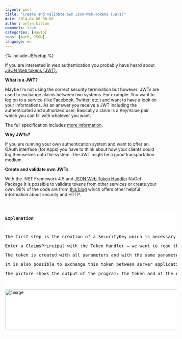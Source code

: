 ```yaml
---
layout: post
title: "Create and validate own Json-Web-Tokens (JWTs)"
date: 2014-04-06 08:08
author: antje.kilian
comments: true
categories: [HowTo]
tags: [Auth, JSON]
language: en
---
```

{% include JB/setup %}
<p>If you are interested in web authentication you probably have heard about <a href="http://self-issued.info/docs/draft-ietf-oauth-json-web-token.html">JSON Web tokens (JWT).</a></p> <b>What is a JWT?</b> <p>Maybe I’m not using the correct security termination but however: JWTs are used to exchange claims between two systems. For example: You want to log on to a service (like Facebook, Twitter, etc.) and want to have a look on your informations. As an answer you receive a JWT including the authenticated and authorized user. Basically a claim is a Key/Value pair which you can fill with whatever you want.  <p>The full specification includes <a href="http://self-issued.info/docs/draft-ietf-oauth-json-web-token.html">more information</a>. <p><b>Why JWTs?</b></p> <p>If you are running your own authentication system and want to offer an OAuth interface (for Apps) you have to think about how your clients could log themselves onto the system. The JWT might be a good transportation medium. <p><b>Create and validate own JWTs</b></p> <p>With the .NET Framework 4.5 and <a href="https://www.nuget.org/packages/System.IdentityModel.Tokens.Jwt/">JSON Web Token Handler</a> NuGet Package it is possible to validate tokens from other services or create your own. 99% of the code are from <a href="http://pfelix.wordpress.com/2012/11/27/json-web-tokens-and-the-new-jwtsecuritytokenhandler-class/">this blog</a> which offers other helpful information about security and HTTP. <p>&nbsp; <p> <div id="scid:9D7513F9-C04C-4721-824A-2B34F0212519:c390b28c-224c-4545-a928-773e26e667e2" class="wlWriterEditableSmartContent" style="float: none; padding-bottom: 0px; padding-top: 0px; padding-left: 0px; margin: 0px; display: inline; padding-right: 0px"><pre style=" width: 560px; height: 404px;background-color:White;overflow: auto;"><div><!--

Code highlighting produced by Actipro CodeHighlighter (freeware)
http://www.CodeHighlighter.com/

--><span style="color: #800080;">1</span><span style="color: #000000;">: </span><span style="color: #008000;">//</span><span style="color: #008000;"> Code source is from this awesome blog: </span><span style="color: #008000;">
</span><span style="color: #000000;">   </span><span style="color: #800080;">2</span><span style="color: #000000;">: </span><span style="color: #008000;">//</span><span style="color: #008000;"> </span><span style="color: #008000; text-decoration: underline;">http://pfelix.wordpress.com/2012/11/27/json-web-tokens-and-the-new-jwtsecuritytokenhandler-class/</span><span style="color: #008000;">
</span><span style="color: #000000;">   </span><span style="color: #800080;">3</span><span style="color: #000000;">: </span><span style="color: #0000FF;">class</span><span style="color: #000000;"> Program
   </span><span style="color: #800080;">4</span><span style="color: #000000;">: {
   </span><span style="color: #800080;">5</span><span style="color: #000000;">:     </span><span style="color: #0000FF;">static</span><span style="color: #000000;"> </span><span style="color: #0000FF;">void</span><span style="color: #000000;"> Main(</span><span style="color: #0000FF;">string</span><span style="color: #000000;">[] args)
   </span><span style="color: #800080;">6</span><span style="color: #000000;">:     {
   </span><span style="color: #800080;">7</span><span style="color: #000000;">:         var securityKey </span><span style="color: #000000;">=</span><span style="color: #000000;"> GetBytes(</span><span style="color: #800000;">&quot;</span><span style="color: #800000;">ThisIsAnImportantStringAndIHaveNoIdeaIfThisIsVerySecureOrNot!</span><span style="color: #800000;">&quot;</span><span style="color: #000000;">);
   </span><span style="color: #800080;">8</span><span style="color: #000000;">:  
   </span><span style="color: #800080;">9</span><span style="color: #000000;">:         var tokenHandler </span><span style="color: #000000;">=</span><span style="color: #000000;"> </span><span style="color: #0000FF;">new</span><span style="color: #000000;"> JwtSecurityTokenHandler();
  </span><span style="color: #800080;">10</span><span style="color: #000000;">:  
  </span><span style="color: #800080;">11</span><span style="color: #000000;">:         </span><span style="color: #008000;">//</span><span style="color: #008000;"> Token Creation</span><span style="color: #008000;">
</span><span style="color: #000000;">  </span><span style="color: #800080;">12</span><span style="color: #000000;">:         var now </span><span style="color: #000000;">=</span><span style="color: #000000;"> DateTime.UtcNow;
  </span><span style="color: #800080;">13</span><span style="color: #000000;">:         var tokenDescriptor </span><span style="color: #000000;">=</span><span style="color: #000000;"> </span><span style="color: #0000FF;">new</span><span style="color: #000000;"> SecurityTokenDescriptor
  </span><span style="color: #800080;">14</span><span style="color: #000000;">:         {
  </span><span style="color: #800080;">15</span><span style="color: #000000;">:             Subject </span><span style="color: #000000;">=</span><span style="color: #000000;"> </span><span style="color: #0000FF;">new</span><span style="color: #000000;"> ClaimsIdentity(</span><span style="color: #0000FF;">new</span><span style="color: #000000;"> Claim[]
  </span><span style="color: #800080;">16</span><span style="color: #000000;">:                     {
  </span><span style="color: #800080;">17</span><span style="color: #000000;">:                         </span><span style="color: #0000FF;">new</span><span style="color: #000000;"> Claim(ClaimTypes.Name, </span><span style="color: #800000;">&quot;</span><span style="color: #800000;">Pedro</span><span style="color: #800000;">&quot;</span><span style="color: #000000;">),
  </span><span style="color: #800080;">18</span><span style="color: #000000;">:                         </span><span style="color: #0000FF;">new</span><span style="color: #000000;"> Claim(ClaimTypes.Role, </span><span style="color: #800000;">&quot;</span><span style="color: #800000;">Author</span><span style="color: #800000;">&quot;</span><span style="color: #000000;">), 
  </span><span style="color: #800080;">19</span><span style="color: #000000;">:                     }),
  </span><span style="color: #800080;">20</span><span style="color: #000000;">:             TokenIssuerName </span><span style="color: #000000;">=</span><span style="color: #000000;"> </span><span style="color: #800000;">&quot;</span><span style="color: #800000;">self</span><span style="color: #800000;">&quot;</span><span style="color: #000000;">,
  </span><span style="color: #800080;">21</span><span style="color: #000000;">:             AppliesToAddress </span><span style="color: #000000;">=</span><span style="color: #000000;"> </span><span style="color: #800000;">&quot;</span><span style="color: #800000;">http://www.example.com</span><span style="color: #800000;">&quot;</span><span style="color: #000000;">,
  </span><span style="color: #800080;">22</span><span style="color: #000000;">:             Lifetime </span><span style="color: #000000;">=</span><span style="color: #000000;"> </span><span style="color: #0000FF;">new</span><span style="color: #000000;"> Lifetime(now, now.AddMinutes(</span><span style="color: #800080;">2</span><span style="color: #000000;">)),
  </span><span style="color: #800080;">23</span><span style="color: #000000;">:             SigningCredentials </span><span style="color: #000000;">=</span><span style="color: #000000;"> </span><span style="color: #0000FF;">new</span><span style="color: #000000;"> SigningCredentials(
  </span><span style="color: #800080;">24</span><span style="color: #000000;">:                 </span><span style="color: #0000FF;">new</span><span style="color: #000000;"> InMemorySymmetricSecurityKey(securityKey),
  </span><span style="color: #800080;">25</span><span style="color: #000000;">:                 </span><span style="color: #800000;">&quot;</span><span style="color: #800000;">http://www.w3.org/2001/04/xmldsig-more#hmac-sha256</span><span style="color: #800000;">&quot;</span><span style="color: #000000;">,
  </span><span style="color: #800080;">26</span><span style="color: #000000;">:                 </span><span style="color: #800000;">&quot;</span><span style="color: #800000;">http://www.w3.org/2001/04/xmlenc#sha256</span><span style="color: #800000;">&quot;</span><span style="color: #000000;">),
  </span><span style="color: #800080;">27</span><span style="color: #000000;">:         };
  </span><span style="color: #800080;">28</span><span style="color: #000000;">:         var token </span><span style="color: #000000;">=</span><span style="color: #000000;"> tokenHandler.CreateToken(tokenDescriptor);
  </span><span style="color: #800080;">29</span><span style="color: #000000;">:  
  </span><span style="color: #800080;">30</span><span style="color: #000000;">:         </span><span style="color: #008000;">//</span><span style="color: #008000;"> Generate Token and return string</span><span style="color: #008000;">
</span><span style="color: #000000;">  </span><span style="color: #800080;">31</span><span style="color: #000000;">:         var tokenString </span><span style="color: #000000;">=</span><span style="color: #000000;"> tokenHandler.WriteToken(token);
  </span><span style="color: #800080;">32</span><span style="color: #000000;">:         Console.WriteLine(tokenString);
  </span><span style="color: #800080;">33</span><span style="color: #000000;">:         
  </span><span style="color: #800080;">34</span><span style="color: #000000;">:         </span><span style="color: #008000;">//</span><span style="color: #008000;"> Token Validation</span><span style="color: #008000;">
</span><span style="color: #000000;">  </span><span style="color: #800080;">35</span><span style="color: #000000;">:         var validationParameters </span><span style="color: #000000;">=</span><span style="color: #000000;"> </span><span style="color: #0000FF;">new</span><span style="color: #000000;"> TokenValidationParameters()
  </span><span style="color: #800080;">36</span><span style="color: #000000;">:         {
  </span><span style="color: #800080;">37</span><span style="color: #000000;">:             AllowedAudience </span><span style="color: #000000;">=</span><span style="color: #000000;"> </span><span style="color: #800000;">&quot;</span><span style="color: #800000;">http://www.example.com</span><span style="color: #800000;">&quot;</span><span style="color: #000000;">,
  </span><span style="color: #800080;">38</span><span style="color: #000000;">:             SigningToken </span><span style="color: #000000;">=</span><span style="color: #000000;"> </span><span style="color: #0000FF;">new</span><span style="color: #000000;"> BinarySecretSecurityToken(securityKey),
  </span><span style="color: #800080;">39</span><span style="color: #000000;">:             ValidIssuer </span><span style="color: #000000;">=</span><span style="color: #000000;"> </span><span style="color: #800000;">&quot;</span><span style="color: #800000;">self</span><span style="color: #800000;">&quot;</span><span style="color: #000000;">
  </span><span style="color: #800080;">40</span><span style="color: #000000;">:         };
  </span><span style="color: #800080;">41</span><span style="color: #000000;">:  
  </span><span style="color: #800080;">42</span><span style="color: #000000;">:         </span><span style="color: #008000;">//</span><span style="color: #008000;"> from Token to ClaimsPrincipal - easy!</span><span style="color: #008000;">
</span><span style="color: #000000;">  </span><span style="color: #800080;">43</span><span style="color: #000000;">:         var principal </span><span style="color: #000000;">=</span><span style="color: #000000;"> tokenHandler.ValidateToken(tokenString, validationParameters);
  </span><span style="color: #800080;">44</span><span style="color: #000000;">:  
  </span><span style="color: #800080;">45</span><span style="color: #000000;">:         Console.WriteLine(principal.Claims.Single(x </span><span style="color: #000000;">=&gt;</span><span style="color: #000000;"> x.Type </span><span style="color: #000000;">==</span><span style="color: #000000;"> ClaimTypes.Name).Value);
  </span><span style="color: #800080;">46</span><span style="color: #000000;">:  
  </span><span style="color: #800080;">47</span><span style="color: #000000;">:         Console.ReadLine();
  </span><span style="color: #800080;">48</span><span style="color: #000000;">:     }
  </span><span style="color: #800080;">49</span><span style="color: #000000;">:  
  </span><span style="color: #800080;">50</span><span style="color: #000000;">:     </span><span style="color: #0000FF;">static</span><span style="color: #000000;"> </span><span style="color: #0000FF;">byte</span><span style="color: #000000;">[] GetBytes(</span><span style="color: #0000FF;">string</span><span style="color: #000000;"> str)
  </span><span style="color: #800080;">51</span><span style="color: #000000;">:     {
  </span><span style="color: #800080;">52</span><span style="color: #000000;">:         </span><span style="color: #0000FF;">byte</span><span style="color: #000000;">[] bytes </span><span style="color: #000000;">=</span><span style="color: #000000;"> </span><span style="color: #0000FF;">new</span><span style="color: #000000;"> </span><span style="color: #0000FF;">byte</span><span style="color: #000000;">[str.Length </span><span style="color: #000000;">*</span><span style="color: #000000;"> </span><span style="color: #0000FF;">sizeof</span><span style="color: #000000;">(</span><span style="color: #0000FF;">char</span><span style="color: #000000;">)];
  </span><span style="color: #800080;">53</span><span style="color: #000000;">:         System.Buffer.BlockCopy(str.ToCharArray(), </span><span style="color: #800080;">0</span><span style="color: #000000;">, bytes, </span><span style="color: #800080;">0</span><span style="color: #000000;">, bytes.Length);
  </span><span style="color: #800080;">54</span><span style="color: #000000;">:         </span><span style="color: #0000FF;">return</span><span style="color: #000000;"> bytes;
  </span><span style="color: #800080;">55</span><span style="color: #000000;">:  
  </span><span style="color: #800080;">56</span><span style="color: #000000;">:     }
  </span><span style="color: #800080;">57</span><span style="color: #000000;">: }</span></div></pre><!-- Code inserted with Steve Dunn's Windows Live Writer Code Formatter Plugin.  http://dunnhq.com --></div><strong></strong>
<b>Explanation</b>
<p>The first step is the creation of a SecurityKey which is necessary for the TokenHandler. In this case it is a symmetric key which means both parties need the whole key. The JWT can be saved with different methods (like certificates). 
<p>Enter a ClaimsPrincipal with the Token Handler – we want to read this Claims later. 
<p>The token is created with all parameters and with the same parameters and the key we will make the token readable again. 
<p>It is also possible to exchange this token between server applications or app and service. 
<p>The picture shows the output of the program: the token and at the end the “name”-Claim.
<p>&nbsp; <p><img title="image" style="border-top: 0px; border-right: 0px; background-image: none; border-bottom: 0px; padding-top: 0px; padding-left: 0px; border-left: 0px; padding-right: 0px" border="0" alt="image" src="{{BASE_PATH}}/assets/wp-images-de/image_thumb1066.png" width="575" height="132">
<p>This code is of course also available on <a href="https://github.com/Code-Inside/Samples/tree/master/2013/JwtSampleApp">GitHub</a>.
